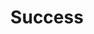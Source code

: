 ---
title: Success
permalink: '{{ page.fileSlug }}/index.html'
layout: success.html
slug: success
tags: pages
seo:
  noindex: false
  title: PPN | Success
  description: A new ecosystem, purpose built to generate yield from Arbitrage opportunities.
  og:title: Private Pools Network | PPN
  og:description: A new ecosystem, purpose built to generate yield from Arbitrage opportunities.
  og:type: website
  og:image: https://uploads-ssl.webflow.com/66162235ccb46588aa690877/66175c42ebc0ce580e5b9283_opengraph.jpg
  og:url: https://privatepools.network/
  twitter:title: Private Pools Network | PPN
  twitter:description: A new ecosystem, purpose built to generate yield from Arbitrage opportunities.
  twitter:image: https://uploads-ssl.webflow.com/66162235ccb46588aa690877/66175c42ebc0ce580e5b9283_opengraph.jpg
  twitter:url: https://privatepools.network/
---